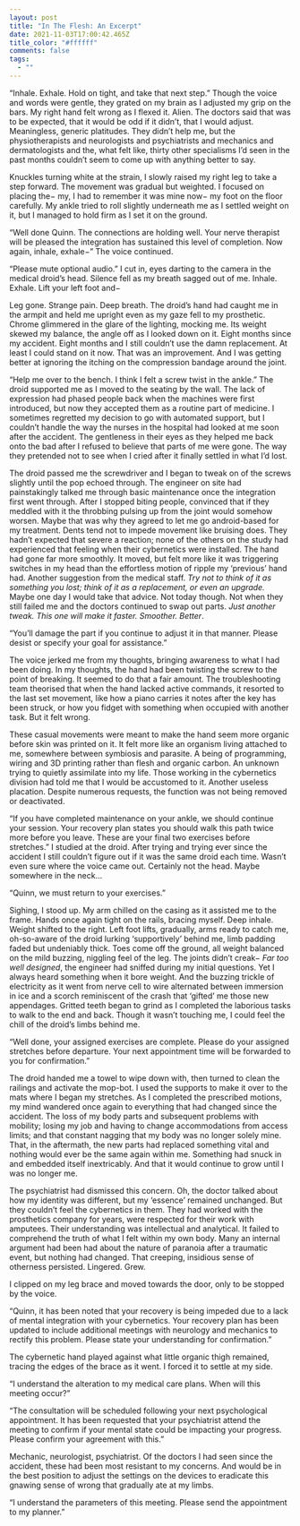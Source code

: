 ```yaml
---
layout: post
title: "In The Flesh: An Excerpt"
date: 2021-11-03T17:00:42.465Z
title_color: "#ffffff"
comments: false
tags:
  - ""
---
```

“Inhale. Exhale. Hold on tight, and take that next step.” Though the voice and words were gentle, they grated on my brain as I adjusted my grip on the bars. My right hand felt wrong as I flexed it. Alien. The doctors said that was to be expected, that it would be odd if it didn’t, that I would adjust. Meaningless, generic platitudes. They didn’t help me, but the physiotherapists and neurologists and psychiatrists and mechanics and dermatologists and the, what felt like, thirty other specialisms I’d seen in the past months couldn’t seem to come up with anything better to say.

Knuckles turning white at the strain, I slowly raised my right leg to take a step forward. The movement was gradual but weighted. I focused on placing the− my, I had to remember it was mine now− my foot on the floor carefully. My ankle tried to roll slightly underneath me as I settled weight on it, but I managed to hold firm as I set it on the ground.

“Well done Quinn. The connections are holding well. Your nerve therapist will be pleased the integration has sustained this level of completion. Now again, inhale, exhale−” The voice continued.

“Please mute optional audio.” I cut in, eyes darting to the camera in the medical droid’s head. Silence fell as my breath sagged out of me. Inhale. Exhale. Lift your left foot and−

Leg gone. Strange pain. Deep breath. The droid’s hand had caught me in the armpit and held me upright even as my gaze fell to my prosthetic. Chrome glimmered in the glare of the lighting, mocking me. Its weight skewed my balance, the angle off as I looked down on it. Eight months since my accident. Eight months and I still couldn’t use the damn replacement. At least I could stand on it now. That was an improvement. And I was getting better at ignoring the itching on the compression bandage around the joint.

“Help me over to the bench. I think I felt a screw twist in the ankle.” The droid supported me as I moved to the seating by the wall. The lack of expression had phased people back when the machines were first introduced, but now they accepted them as a routine part of medicine. I sometimes regretted my decision to go with automated support, but I couldn’t handle the way the nurses in the hospital had looked at me soon after the accident. The gentleness in their eyes as they helped me back onto the bad after I refused to believe that parts of me were gone. The way they pretended not to see when I cried after it finally settled in what I’d lost.

The droid passed me the screwdriver and I began to tweak on of the screws slightly until the pop echoed through. The engineer on site had painstakingly talked me through basic maintenance once the integration first went through. After I stopped biting people, convinced that if they meddled with it the throbbing pulsing up from the joint would somehow worsen. Maybe that was why they agreed to let me go android-based for my treatment. Dents tend not to impede movement like bruising does. They hadn’t expected that severe a reaction; none of the others on the study had experienced that feeling when their cybernetics were installed. The hand had gone far more smoothly. It moved, but felt more like it was triggering switches in my head than the effortless motion of ripple my ‘previous’ hand had. Another suggestion from the medical staff. *Try not to think of it as something you lost; think of it as a replacement, or even an upgrade.* Maybe one day I would take that advice. Not today though. Not when they still failed me and the doctors continued to swap out parts. *Just another tweak. This one will make it faster. Smoother. Better*.

“You’ll damage the part if you continue to adjust it in that manner. Please desist or specify your goal for assistance.”

The voice jerked me from my thoughts, bringing awareness to what I had been doing. In my thoughts, the hand had been twisting the screw to the point of breaking. It seemed to do that a fair amount. The troubleshooting team theorised that when the hand lacked active commands, it resorted to the last set movement, like how a piano carries it notes after the key has been struck, or how you fidget with something when occupied with another task. But it felt wrong.

These casual movements were meant to make the hand seem more organic before skin was printed on it. It felt more like an organism living attached to me, somewhere between symbiosis and parasite. A being of programming, wiring and 3D printing rather than flesh and organic carbon. An unknown trying to quietly assimilate into my life. Those working in the cybernetics division had told me that I would be accustomed to it. Another useless placation. Despite numerous requests, the function was not being removed or deactivated.

“If you have completed maintenance on your ankle, we should continue your session. Your recovery plan states you should walk this path twice more before you leave. These are your final two exercises before stretches.” I studied at the droid. After trying and trying ever since the accident I still couldn’t figure out if it was the same droid each time. Wasn’t even sure where the voice came out. Certainly not the head. Maybe somewhere in the neck…

“Quinn, we must return to your exercises.”

Sighing, I stood up. My arm chilled on the casing as it assisted me to the frame. Hands once again tight on the rails, bracing myself. Deep inhale. Weight shifted to the right. Left foot lifts, gradually, arms ready to catch me, oh-so-aware of the droid lurking ‘supportively’ behind me, limb padding faded but undeniably thick. Toes come off the ground, all weight balanced on the mild buzzing, niggling feel of the leg. The joints didn’t creak− *Far too well designed*, the engineer had sniffed during my initial questions. Yet I always heard something when it bore weight. And the buzzing trickle of electricity as it went from nerve cell to wire alternated between immersion in ice and a scorch reminiscent of the crash that ‘gifted’ me those new appendages. Gritted teeth began to grind as I completed the laborious tasks to walk to the end and back. Though it wasn’t touching me, I could feel the chill of the droid’s limbs behind me.

“Well done, your assigned exercises are complete. Please do your assigned stretches before departure. Your next appointment time will be forwarded to you for confirmation.”

The droid handed me a towel to wipe down with, then turned to clean the railings and activate the mop-bot. I used the supports to make it over to the mats where I began my stretches. As I completed the prescribed motions, my mind wandered once again to everything that had changed since the accident. The loss of my body parts and subsequent problems with mobility; losing my job and having to change accommodations from access limits; and that constant nagging that my body was no longer solely mine. That, in the aftermath, the new parts had replaced something vital and nothing would ever be the same again within me. Something had snuck in and embedded itself inextricably. And that it would continue to grow until I was no longer me.

The psychiatrist had dismissed this concern. Oh, the doctor talked about how my identity was different, but my ‘essence’ remained unchanged. But they couldn’t feel the cybernetics in them. They had worked with the prosthetics company for years, were respected for their work with amputees. Their understanding was intellectual and analytical. It failed to comprehend the truth of what I felt within my own body. Many an internal argument had been had about the nature of paranoia after a traumatic event, but nothing had changed. That creeping, insidious sense of otherness persisted. Lingered. Grew.

I clipped on my leg brace and moved towards the door, only to be stopped by the voice.

“Quinn, it has been noted that your recovery is being impeded due to a lack of mental integration with your cybernetics. Your recovery plan has been updated to include additional meetings with neurology and mechanics to rectify this problem. Please state your understanding for confirmation.”

The cybernetic hand played against what little organic thigh remained, tracing the edges of the brace as it went. I forced it to settle at my side.

“I understand the alteration to my medical care plans. When will this meeting occur?”

“The consultation will be scheduled following your next psychological appointment. It has been requested that your psychiatrist attend the meeting to confirm if your mental state could be impacting your progress. Please confirm your agreement with this.”

Mechanic, neurologist, psychiatrist. Of the doctors I had seen since the accident, these had been most resistant to my concerns. And would be in the best position to adjust the settings on the devices to eradicate this gnawing sense of wrong that gradually ate at my limbs.

“I understand the parameters of this meeting. Please send the appointment to my planner.”